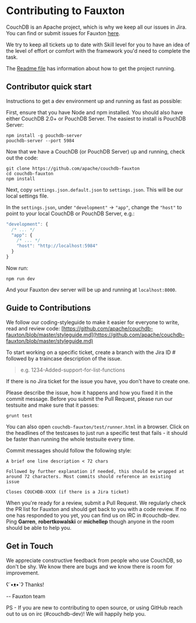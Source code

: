 # Contributing to Fauxton

CouchDB is an Apache project, which is why we keep all our issues in Jira.  You can find or submit issues for Fauxton 
[here](https://issues.apache.org/jira/issues/?jql=project%20%3D%20COUCHDB%20AND%20resolution%20%3D%20Unresolved%20AND%20component%20%3D%20Fauxton%20ORDER%20BY%20priority%20DESC).

We try to keep all tickets up to date with Skill level for you to have an idea of the level of effort or comfort 
with the framework you'd need to complete the task.

The [Readme file](https://github.com/apache/couchdb-fauxton/blob/master/readme.md) has information about how to get the project running.

## Contributor quick start

Instructions to get a dev environment up and running as fast as possible:

First, ensure that you have Node and npm installed. You should also have either CouchDB 2.0+ or PouchDB Server. The easiest to install is PouchDB Server:

```
npm install -g pouchdb-server
pouchdb-server --port 5984
```

Now that we have a CouchDB (or PouchDB Server) up and running, check out the code:

```
git clone https://github.com/apache/couchdb-fauxton
cd couchdb-fauxton
npm install
```

Next, copy `settings.json.default.json` to `settings.json`. This will be our local settings file.

In the `settings.json`, under `"development"` -> `"app"`, change the `"host"` to point to your local CouchDB or PouchDB Server, e.g.:

```js
"development": {
  /* ... */
  "app": {
    /* ... */
    "host": "http://localhost:5984"
  }
}
```

Now run:

    npm run dev

And your Fauxton dev server will be up and running at `localhost:8000`.

## Guide to Contributions

We follow our coding-styleguide to make it easier for everyone to write, read and review code: 
[https://github.com/apache/couchdb-fauxton/blob/master/styleguide.md](https://github.com/apache/couchdb-fauxton/blob/master/styleguide.md)

To start working on a specific ticket, create a branch with the Jira ID # followed by a traincase description of the issue.

> e.g.   1234-Added-support-for-list-functions

If there is no Jira ticket for the issue you have, you don't have to create one.

Please describe the issue, how it happens and how you fixed it in the commit message. Before you submit the Pull 
Request, please run our testsuite and make sure that it passes:

```
grunt test
```

You can also open `couchdb-fauxton/test/runner.html` in a browser. Click on the headlines of the testcases to just run 
a specific test that fails - it should be faster than running the whole testsuite every time.

Commit messages should follow the following style:

```
A brief one line description < 72 chars

Followed by further explanation if needed, this should be wrapped at
around 72 characters. Most commits should reference an existing
issue

Closes COUCHDB-XXXX (if there is a Jira ticket)
```

When you're ready for a review, submit a Pull Request. We regularly check the PR list for Fauxton and should get back 
to you with a code review.  If no one has responded to you yet, you can find us on IRC in #couchdb-dev.  
Ping **Garren**, **robertkowalski** or **michellep** though anyone in the room should be able to help you.

## Get in Touch

We appreciate constructive feedback from people who use CouchDB, so don't be shy. We know there are bugs and we know 
there is room for improvement.

ʕ´•ᴥ•`ʔ Thanks!

-- Fauxton team

PS - If you are new to contributing to open source, or using GitHub reach out to us on irc (#couchdb-dev)! We will happily help you.

